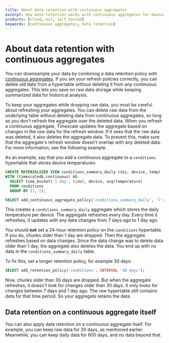 ```yaml
---
title: About data retention with continuous aggregates
excerpt: How data retention works with continuous aggregates for downsampling
products: [cloud, mst, self_hosted]
keywords: [continuous aggregates, data retention]
---
```


# About data retention with continuous aggregates

You can downsample your data by combining a data retention policy with
[continuous aggregates][continuous_aggregates]. If you set your refresh policies
correctly, you can delete old data from a hypertable without deleting it from
any continuous aggregates. This lets you save on raw data storage while keeping
summarized data for historical analysis.

<Highlight type="warning">
To keep your aggregates while dropping raw data, you must be careful about
refreshing your aggregates. You can delete raw data from the underlying table
without deleting data from continuous aggregates, so long as you don't refresh
the aggregate over the deleted data. When you refresh a continuous aggregate,
Timescale updates the aggregate based on changes in the raw data for the
refresh window. If it sees that the raw data was deleted, it also deletes the
aggregate data. To prevent this, make sure that the aggregate's refresh window
doesn't overlap with any deleted data. For more information, see the following
example.
</Highlight>

As an example, say that you add a continuous aggregate to a `conditions`
hypertable that stores device temperatures:

```sql
CREATE MATERIALIZED VIEW conditions_summary_daily (day, device, temp)
WITH (timescaledb.continuous) AS
  SELECT time_bucket('1 day', time), device, avg(temperature)
  FROM conditions
  GROUP BY (1, 2);

SELECT add_continuous_aggregate_policy('conditions_summary_daily', '7 days', '1 day', '1 day');
```

This creates a `conditions_summary_daily` aggregate which stores the daily
temperature per device. The aggregate refreshes every day. Every time it
refreshes, it updates with any data changes from 7 days ago to 1 day ago.

You should **not** set a 24-hour retention policy on the `conditions`
hypertable. If you do, chunks older than 1 day are dropped. Then the aggregate
refreshes based on data changes. Since the data change was to delete data older
than 1 day, the aggregate also deletes the data. You end up with no data in the
`conditions_summary_daily` table.

To fix this, set a longer retention policy, for example 30 days:

```sql
SELECT add_retention_policy('conditions', INTERVAL '30 days');
```

Now, chunks older than 30 days are dropped. But when the aggregate refreshes, it
doesn't look for changes older than 30 days. It only looks for changes between 7
days and 1 day ago. The raw hypertable still contains data for that time period.
So your aggregate retains the data.

## Data retention on a continuous aggregate itself

You can also apply data retention on a continuous aggregate itself. For example,
you can keep raw data for 30 days, as mentioned earlier. Meanwhile, you can keep
daily data for 600 days, and no data beyond that.

[continuous_aggregates]: /use-timescale/:currentVersion:/continuous-aggregates
